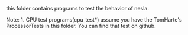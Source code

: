 this folder contains programs to test the behavior of nesla.

Note:
    1. CPU test programs(cpu_test*) assume you have the TomHarte's ProcessorTests
       in this folder. You can find that test on github.